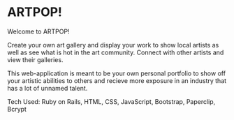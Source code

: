 # ARTPOP!

Welcome to ARTPOP!

Create your own art gallery and display your work to show local artists as well as see what is hot in the art community.
Connect with other artists and view their galleries.

This web-application is meant to be your own personal portfolio to show off your artistic abilities to others and recieve more exposure in an industry that has a lot of unnamed talent.

Tech Used:
Ruby on Rails, HTML, CSS, JavaScript, Bootstrap, Paperclip, Bcrypt
